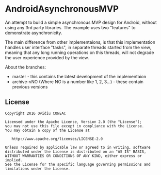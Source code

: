 # AndroidAsynchronousMVP

An attempt to build a simple asynchronous MVP design for Android, without using any 3rd party libraries. The example uses two "features" to demonstrate asynchronicity.

The main difference from other implementaions, is that this implementation handles user interface "tasks", in separate threads started from the view, meaning that any long running operations on this threads, will not degrade the user experience provided by the view.

About the branches:
- master - this contains the latest development of the implementaion
- archive-vNO (Where NO is a number like 1, 2, 3...) - these contain previous versions


License
-------

    Copyright 2016 Ovidiu CONEAC

    Licensed under the Apache License, Version 2.0 (the "License");
    you may not use this file except in compliance with the License.
    You may obtain a copy of the License at

       http://www.apache.org/licenses/LICENSE-2.0

    Unless required by applicable law or agreed to in writing, software
    distributed under the License is distributed on an "AS IS" BASIS,
    WITHOUT WARRANTIES OR CONDITIONS OF ANY KIND, either express or implied.
    See the License for the specific language governing permissions and
    limitations under the License.
